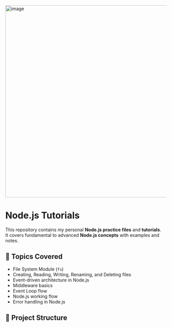 <img width="1000" height="600" alt="image" src="https://github.com/user-attachments/assets/3acb4afb-b3ab-4f73-950f-506cc09713fd" />


# Node.js Tutorials

This repository contains my personal **Node.js practice files** and **tutorials**.  
It covers fundamental to advanced **Node.js concepts** with examples and notes.

## 📌 Topics Covered

- File System Module (`fs`)
- Creating, Reading, Writing, Renaming, and Deleting files
- Event-driven architecture in Node.js
- Middleware basics
- Event Loop flow
- Node.js working flow
- Error handling in Node.js

## 📂 Project Structure

